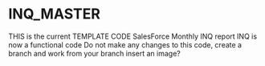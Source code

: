 # INQ_MASTER
THIS is the current TEMPLATE CODE
SalesForce Monthly INQ report
INQ is now a functional code Do not make any changes to this code, create a branch and work from your branch
insert an image?


